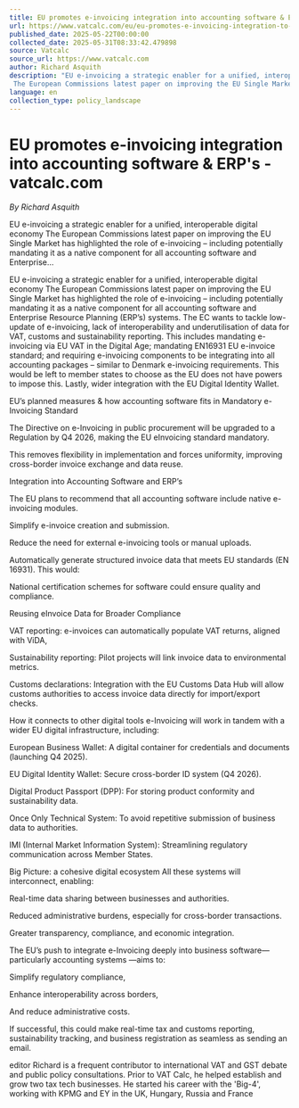 ```yaml
---
title: EU promotes e-invoicing integration into accounting software & ERP's - vatcalc.com
url: https://www.vatcalc.com/eu/eu-promotes-e-invoicing-integration-to-accounting-erp-systems/
published_date: 2025-05-22T00:00:00
collected_date: 2025-05-31T08:33:42.479898
source: Vatcalc
source_url: https://www.vatcalc.com
author: Richard Asquith
description: "EU e-invoicing a strategic enabler for a unified, interoperable digital economy 
 The European Commissions latest paper on improving the EU Single Market has highlighted the role of e-invoicing – including potentially mandating it as a native component for all accounting software and Enterprise..."
language: en
collection_type: policy_landscape
---
```


# EU promotes e-invoicing integration into accounting software & ERP's - vatcalc.com

*By Richard Asquith*

EU e-invoicing a strategic enabler for a unified, interoperable digital economy 
 The European Commissions latest paper on improving the EU Single Market has highlighted the role of e-invoicing – including potentially mandating it as a native component for all accounting software and Enterprise...

EU e-invoicing a strategic enabler for a unified, interoperable digital economy 
 The European Commissions latest paper on improving the EU Single Market has highlighted the role of e-invoicing – including potentially mandating it as a native component for all accounting software and Enterprise Resource Planning (ERP’s) systems. The EC wants to tackle low-update of e-invoicing, lack of interoperability and underutilisation of data for VAT, customs and sustainability reporting. 
 This includes mandating e-invoicing via EU VAT in the Digital Age; mandating EN16931 EU e-invoice standard; and requiring e-invoicing components to be integrating into all accounting packages – similar to Denmark e-invoicing requirements. This would be left to member states to choose as the EU does not have powers to impose this. Lastly, wider integration with the EU Digital Identity Wallet. 
 
 EU’s planned measures &amp; how accounting software fits in 
 Mandatory e-Invoicing Standard

The Directive on e-Invoicing in public procurement will be upgraded to a Regulation by Q4 2026, making the EU eInvoicing standard mandatory.

This removes flexibility in implementation and forces uniformity, improving cross-border invoice exchange and data reuse.

Integration into Accounting Software and ERP’s

The EU plans to recommend that all accounting software include native e-invoicing modules.

Simplify e-invoice creation and submission.

Reduce the need for external e-invoicing tools or manual uploads.

Automatically generate structured invoice data that meets EU standards (EN 16931). 
 This would:

National certification schemes for software could ensure quality and compliance.

Reusing eInvoice Data for Broader Compliance

VAT reporting: e-invoices can automatically populate VAT returns, aligned with ViDA,

Sustainability reporting: Pilot projects will link invoice data to environmental metrics.

Customs declarations: Integration with the EU Customs Data Hub will allow customs authorities to access invoice data directly for import/export checks.

How it connects to other digital tools 
 e-Invoicing will work in tandem with a wider EU digital infrastructure, including:

European Business Wallet: A digital container for credentials and documents (launching Q4 2025).

EU Digital Identity Wallet: Secure cross-border ID system (Q4 2026).

Digital Product Passport (DPP): For storing product conformity and sustainability data.

Once Only Technical System: To avoid repetitive submission of business data to authorities.

IMI (Internal Market Information System): Streamlining regulatory communication across Member States.

Big Picture: a cohesive digital ecosystem 
 All these systems will interconnect, enabling:

Real-time data sharing between businesses and authorities.

Reduced administrative burdens, especially for cross-border transactions.

Greater transparency, compliance, and economic integration.

The EU’s push to integrate e-Invoicing deeply into business software—particularly accounting systems —aims to:

Simplify regulatory compliance,

Enhance interoperability across borders,

And reduce administrative costs.

If successful, this could make real-time tax and customs reporting, sustainability tracking, and business registration as seamless as sending an email.

editor 
 Richard is a frequent contributor to international VAT and GST debate and public policy consultations. Prior to VAT Calc, he helped establish and grow two tax tech businesses. He started his career with the 'Big-4', working with KPMG and EY in the UK, Hungary, Russia and France